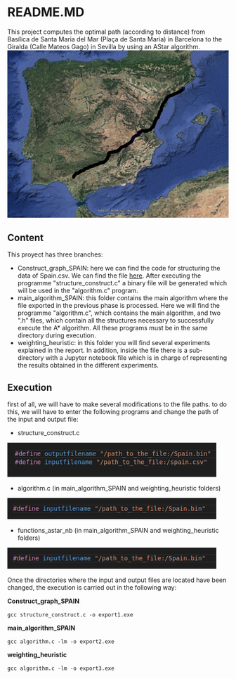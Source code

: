 # README.MD
 
This project computes the optimal path (according to distance) from Bası́lica de Santa
Maria del Mar (Plaça de Santa Maria) in Barcelona to the Giralda (Calle Mateos Gago) in Sevilla by
using an AStar algorithm.
![](main_algorithm_SPAIN/for_maps/Astar_map.PNG)

## Content
This proyect has three branches:
* Construct_graph_SPAIN: here we can find the code for structuring the data of Spain.csv. We can find the file [here](http://lluis-alseda.cat/MasterOpt/index.html). After executing the programme "structure_construct.c" a binary file will be generated which will be used in the "algorithm.c" program. 
* main_algorithm_SPAIN: this folder contains the main algorithm where the file exported in the previous phase is processed. Here we will find the programme "algorithm.c", which contains the main algorithm, and two ".h" files, which contain all the structures necessary to successfully execute the A* algorithm. All these programs must be in the same directory during execution.
* weighting_heuristic: in this folder you will find several experiments explained in the report. In addition, inside the file there is a sub-directory with a Jupyter notebook file which is in charge of representing the results obtained in the different experiments.

## Execution

first of all, we will have to make several modifications to the file paths. to do this, we will have to enter the following programs and change the path of the input and output file: 

* structure_construct.c

![](Images/structure.png)
* algorithm.c (in main_algorithm_SPAIN and weighting_heuristic folders)


![](Images/rest.png)
* functions_astar_nb (in main_algorithm_SPAIN and weighting_heuristic folders)


![](Images/rest.png)

Once the directories where the input and output files are located have been changed, the execution is carried out in the following way:

**Construct_graph_SPAIN**
```{c}
gcc structure_construct.c -o export1.exe
```

**main_algorithm_SPAIN**

```{c}
gcc algorithm.c -lm -o export2.exe
```

**weighting_heuristic**

```{c}
gcc algorithm.c -lm -o export3.exe
```